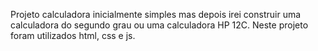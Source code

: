 Projeto calculadora inicialmente simples mas depois irei construir uma calculadora do segundo grau ou uma calculadora HP 12C. Neste projeto foram utilizados html, css e js.
